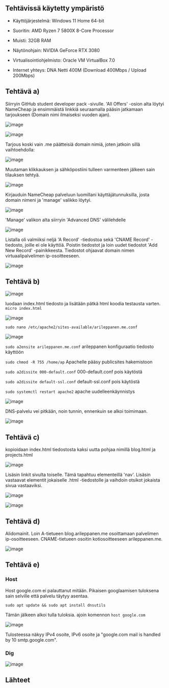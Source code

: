 ## Tehtävissä käytetty ympäristö

- Käyttöjärjestelmä: Windows 11 Home 64-bit
- Suoritin: AMD Ryzen 7 5800X 8-Core Processor
- Muisti: 32GB RAM
- Näytönohjain: NVIDIA GeForce RTX 3080
- Virtualisointiohjelmisto: Oracle VM VirtualBox 7.0

- Internet yhteys: DNA Netti 400M (Download 400Mbps / Upload 200Mbps)

## Tehtävä a)

Siirryin GitHub student developer pack -sivulle. 'All Offers' -osion alta löytyi NameCheap ja ensimmäistä linkkiä seuraamalla pääsin jatkamaan tarjoukseen (Domain nimi ilmaiseksi vuoden ajan).

![image](https://github.com/user-attachments/assets/72bfa5cd-120e-4681-817d-cdaa1d47c490)

![image](https://github.com/user-attachments/assets/e17bc479-bb93-44c9-8e6c-a04965e187f6)

Tarjous koski vain .me päätteisiä domain nimiä, joten jatkoin sillä vaihtoehdolla:

![image](https://github.com/user-attachments/assets/d9f103da-65d6-4866-88c8-2729fe96ecf9)

Muutaman klikkauksen ja sähköpostiini tulleen varmenteen jälkeen sain tilauksen tehtyä.

![image](https://github.com/user-attachments/assets/0287fd0e-c9dd-4778-9693-b183491c3e0e)

Kirjauduin NameCheap palveluun luomillani käyttäjätunnuksilla, josta domain nimeni ja 'manage' valikko löytyi.

![image](https://github.com/user-attachments/assets/81d00c6e-58a4-4240-8008-6c3290bcfe69)

'Manage' valikon alta siirryin 'Advanced DNS' välilehdelle

![image](https://github.com/user-attachments/assets/3863674b-d7f9-4e16-bc83-1b6da111eaed)

Listalla oli valmiiksi neljä 'A Record' -tiedostoa sekä 'CNAME Record' -tiedosto, joille ei ole käyttöä. Poistin tiedostot ja loin uudet tiedostot 'Add New Record' -painikkeesta.
Tiedostot ohjaavat domain nimen virtuaalipalvelimen ip-osoitteeseen.

![image](https://github.com/user-attachments/assets/699c92fe-d912-441f-a04b-3d410f8c620c)


## Tehtävä b)

![image](https://github.com/user-attachments/assets/d9fa9f83-2c9c-4daa-a650-b51b3c2c57ed)

luodaan index.html tiedosto ja lisätään pätkä html koodia testausta varten. `micro index.html`

![image](https://github.com/user-attachments/assets/14ce1efc-fcd8-401c-941a-d41df256a06f)

`sudo nano /etc/apache2/sites-available/arileppanen.me.conf`

![image](https://github.com/user-attachments/assets/1379c552-6240-496a-8ddf-6709fa53f588)

`sudo a2ensite arileppanen.me.conf` arileppanen konfiguraatio tiedosto käyttöön

`sudo chmod -R 755 /home/ap` Apachelle pääsy publicsites hakemistoon

`sudo a2dissite 000-default.conf` 000-default.conf pois käytöstä

`sudo a2dissite default-ssl.conf` default-ssl.conf pois käytöstä

`sudo systemctl restart apache2` apache uudelleenkäynnistys

![image](https://github.com/user-attachments/assets/e3a4e55e-7d03-4615-beb3-059067b1568e)

DNS-palvelu vei pitkään, noin tunnin, ennenkuin se alkoi toimimaan.

![image](https://github.com/user-attachments/assets/d2d28db1-4de8-4b09-9627-883c9b79373d)

## Tehtävä c)

kopioidaan index.html tiedostosta kaksi uutta pohjaa nimillä blog.html ja projects.html

![image](https://github.com/user-attachments/assets/90769b5e-5c23-4309-8cd8-2d2b88b99af1)

Lisäsin linkit sivulta toiselle. Tämä tapahtuu elementeillä 'nav'. Lisäsin vastaavat elementit jokaiselle .html -tiedostolle ja vaihdoin otsikot jokaista sivua vastaaviksi.

![image](https://github.com/user-attachments/assets/4aeab35c-7f3c-4a1c-9f0b-af0c12a906c3)


![image](https://github.com/user-attachments/assets/771729d1-fb0b-4a17-8bbd-bae3219fabf2)


## Tehtävä d)

Alidomainit. Loin A-tietueen blog.arileppanen.me osoittamaan palvelimen ip-osoitteeseen. CNAME-tietueen osoitin kotiosoitteeseen arileppanen.me.

![image](https://github.com/user-attachments/assets/a508e596-f064-493a-9ffa-37558477d00d)


## Tehtävä e)

### Host

Host google.com ei palauttanut mitään. Pikaisen googlaamisen tuloksena sain selville että palvelu täytyy asentaa.

`sudo apt update && sudo apt install dnsutils`

Tämän jälkeen alkoi tulla tuloksia. ajoin komennon `host google.com`

![image](https://github.com/user-attachments/assets/366911d9-405f-43cf-8314-87aa49417aaf)

Tulosteessa näkyy IPv4 osoite, IPv6 osoite ja "google.com mail is handled by 10 smtp.google.com".

### Dig

![image](https://github.com/user-attachments/assets/a3fe58fe-f695-41d6-a301-580e1a4373c6)



## Lähteet
